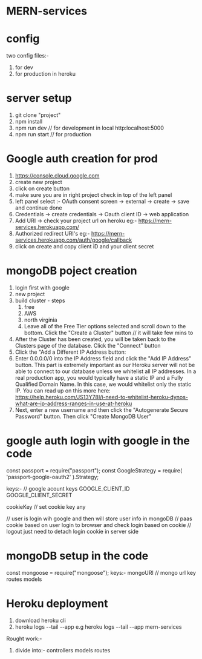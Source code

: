 # MERN-services

# config
two config files:-
1. for dev
2. for production in heroku

# server setup
1. git clone "project"
2. npm install
3. npm run dev // for development in local
http:localhost:5000
4. npm run start // for production

# Google auth creation for prod
1. https://console.cloud.google.com
2. create new project
3. click on create button
4. make sure you are in right project check in top of the left panel
5. left panel select :- OAuth consent screen -> external -> create -> save and continue done
6. Credentials -> create credentials -> Oauth client ID -> web application
7. Add URI -> check your project url on heroku eg:- https://mern-services.herokuapp.com/
8. Authorized redirect URI's eg:- https://mern-services.herokuapp.com/auth/google/callback
9. click on create and copy client iD and your client secret

# mongoDB poject creation
1. login first with google
2. new project
3. build cluster  - steps
   1. free 
   2. AWS 
   3. north virginia
   4. Leave all of the Free Tier options selected and scroll down to the bottom. Click the "Create a Cluster" button // it will take few mins to
5. After the Cluster has been created, you will be taken back to the Clusters page of the database. Click the "Connect" button
6. Click the "Add a Different IP Address button:
7. Enter 0.0.0.0/0 into the IP Address field and click the "Add IP Address" button. This part is extremely important as our Heroku server will not be able to connect to our database unless we whitelist all IP addresses.
In a real production app, you would typically have a static IP and a Fully Qualified Domain Name. In this case, we would whitelist only the static IP. You can read up on this more here:
https://help.heroku.com/JS13Y78I/i-need-to-whitelist-heroku-dynos-what-are-ip-address-ranges-in-use-at-heroku
8. Next, enter a new username and then click the "Autogenerate Secure Password" button. Then click "Create MongoDB User"

# google auth login with google in the code
const passport = require("passport");
const GoogleStrategy = require( 'passport-google-oauth2' ).Strategy;

keys:-    // google acount keys
GOOGLE_CLIENT_ID          
GOOGLE_CLIENT_SECRET

cookieKey  // set cookie key any

// user is login wih google and then will store user info in mongoDB
// paas cookie based on user login to browser and check login based on cookie
// logout just need to detach login cookie in server side


# mongoDB setup in the code
const mongoose = require("mongoose");
keys:-
mongoURI  // mongo url key
routes
models

# Heroku deployment
1. download heroku cli
2. heroku logs --tail --app <app name>  e.g heroku logs --tail --app mern-services





Rought work:-
1. divide into:-
   controllers
   models
   routes








